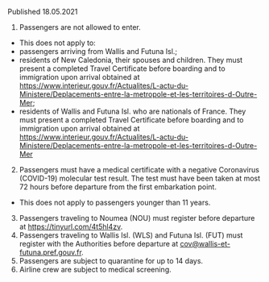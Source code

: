 Published 18.05.2021
1. Passengers are not allowed to enter. 
- This does not apply to:
- passengers arriving from Wallis and Futuna Isl.;
- residents of New Caledonia, their spouses and children. They must present a completed Travel Certificate before boarding and to immigration upon arrival obtained at <a href="https://www.interieur.gouv.fr/Actualites/L-actu-du-Ministere/Deplacements-entre-la-metropole-et-les-territoires-d-Outre-Mer">https://www.interieur.gouv.fr/Actualites/L-actu-du-Ministere/Deplacements-entre-la-metropole-et-les-territoires-d-Outre-Mer</a>;
- residents of Wallis and Futuna Isl. who are nationals of France. They must present a completed Travel Certificate before boarding and to immigration upon arrival obtained at <a href="https://www.interieur.gouv.fr/Actualites/L-actu-du-Ministere/Deplacements-entre-la-metropole-et-les-territoires-d-Outre-Mer">https://www.interieur.gouv.fr/Actualites/L-actu-du-Ministere/Deplacements-entre-la-metropole-et-les-territoires-d-Outre-Mer</a> 
2. Passengers must have a medical certificate with a negative Coronavirus (COVID-19) molecular test result. The test must have been taken at most 72 hours before departure from the first embarkation point. 
- This does not apply to passengers younger than 11 years.
3. Passengers traveling to Noumea (NOU) must register before departure at <a href="https://tinyurl.com/4t5hl4zv">https://tinyurl.com/4t5hl4zv</a>. 
4. Passengers traveling to Wallis Isl. (WLS) and Futuna Isl. (FUT) must register with the Authorities before departure at <a href="mailto:cov@wallis-et-futuna.pref.gouv.fr">cov@wallis-et-futuna.pref.gouv.fr</a>. 
5. Passengers are subject to quarantine for up to 14 days. 
6. Airline crew are subject to medical screening.

